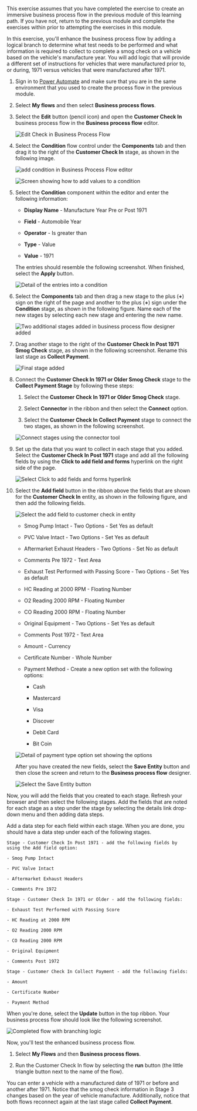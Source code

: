 This exercise assumes that you have completed the exercise to create an immersive 
business process flow in the previous module of this learning path. If
you have not, return to the previous module and complete the exercises within
prior to attempting the exercises in this module.

In this exercise, you'll enhance the business process flow by adding 
a logical branch to determine what test needs to be performed and
what information is required to collect to complete a smog check on a
vehicle based on the vehicle's manufacture year. You will add
logic that will provide a different set of instructions for vehicles
that were manufactured prior to, or during, 1971 versus vehicles that were manufactured after 1971. 

1. Sign in to [Power Automate](https://preview.flow.microsoft.com/?azure-portal=true) 
and make sure that you are in the same environment that you used to create the process flow in 
the previous module.

1. Select **My flows** and then select **Business process flows**.

1. Select the **Edit** button (pencil icon) and open the **Customer Check In** business process flow in the **Business process flow** editor.

	![Edit Check in Business Process Flow](../media/6-edit-customer-check.png)

1. Select the **Condition** flow control under the **Components** tab and then drag
it to the right of the **Customer Check In** stage, as shown in the following image.

	![add condition in Business Process Flow editor](../media/7-add-condition.png)

	![Screen showing how to add values to a condition](../media/8-adding-arguments-condition.png)

1. Select the **Condition** component within the editor and enter the following information:

	-   **Display Name** - Manufacture Year Pre or Post 1971
	
	-   **Field** - Automobile Year
	
	-   **Operator** - Is greater than
	
	-   **Type** - Value
	
	-   **Value** - 1971

	The entries should resemble the following screenshot. When finished, select
	the **Apply** button.
	
	![Detail of the entries into a condition](../media/9-detail-condition-entries.png)

1. Select the **Components** tab and then drag a new stage to the plus 
(**+**) sign on the right of the page and another to the plus (**+**) sign under the **Condition** stage, as shown in the following figure.
Name each of the new stages by selecting each new stage and entering the new name.

	![Two additional stages added in business process flow designer added](../media/10-two-additional-stages-added.png)

1. Drag another stage to the right of the **Customer Check In Post 1971 Smog Check** stage, as shown in the following screenshot. Rename this last stage as **Collect Payment**.

	![Final stage added](../media/11-add-final-stage.png)

1. Connect the **Customer Check In 1971 or Older Smog Check** stage to the **Collect Payment Stage** by following these steps:

	1. Select the **Customer Check In 1971 or Older Smog Check** stage.
	
	1. Select **Connector** in the ribbon and then select the **Connect** option.
	
	1. Select the **Customer Check In Collect Payment** stage to connect the two stages, as shown in the following screenshot.

	![Connect stages using the connector tool](../media/12-connect-stages.png)

1.  Set up the data that you want to collect in each stage that you added. Select the **Customer Check In Post 1971** stage and add all the following fields by using the **Click to add field and forms** hyperlink on the right side of the page.
	
	![Select Click to add fields and forms hyperlink](../media/13-add-fields-forms-hyperlink.png)
	
1.	Select the **Add field** button in the ribbon above the fields that are shown for
	the **Customer Check In** entity, as shown in the following figure, and then add the following
	fields.
	
	![Select the add field to customer check in entity](../media/14-add-field-customer-check-entity.png)
	
	- Smog Pump Intact - Two Options - Set Yes as default
		
	- PVC Valve Intact - Two Options - Set Yes as default
		
	- Aftermarket Exhaust Headers - Two Options - Set No as default
		
	- Comments Pre 1972 - Text Area
		
	- Exhaust Test Performed with Passing Score - Two Options - Set Yes as default
		
	- HC Reading at 2000 RPM - Floating Number
		
	- O2 Reading 2000 RPM - Floating Number
		
	- CO Reading 2000 RPM - Floating Number
		
	- Original Equipment - Two Options - Set Yes as default
		
	- Comments Post 1972 - Text Area
		
	- Amount - Currency
		
	- Certificate Number - Whole Number
		
	- Payment Method - Create a new option set with the following options:
	
		- Cash
			
		- Mastercard
			
		- Visa
			
		- Discover
			
		- Debit Card
			
		- Bit Coin
	
	![Detail of payment type option set showing the options](../media/15-payment-type-option-set.png)
	
	After you have created the new fields, select the **Save Entity** button and then
	close the screen and return to the **Business process flow** designer.
	
	![Select the Save Entity button](../media/16-save-entity.png)
	
Now, you will add the fields that you created to each stage. Refresh your 
browser and then select the following stages. Add the fields that are noted for each 
stage as a step under the stage by selecting the details link drop-down menu
and then adding data steps. 

Add a data step for each field within each stage. When you are done, you 
should have a data step under each of the following stages.

	Stage - Customer Check In Post 1971 - add the following fields by using the Add field option:	

	- Smog Pump Intact
			
	- PVC Valve Intact
			
	- Aftermarket Exhaust Headers
			
	- Comments Pre 1972

	Stage - Customer Check In 1971 or Older - add the following fields:

	- Exhaust Test Performed with Passing Score

	- HC Reading at 2000 RPM

	- O2 Reading 2000 RPM

	- CO Reading 2000 RPM

	- Original Equipment

	- Comments Post 1972

	Stage - Customer Check In Collect Payment - add the following fields:

	- Amount

	- Certificate Number

	- Payment Method

When you're done, select the **Update** button in the top ribbon.
Your business process flow should look like the following screenshot.
	
![Completed flow with branching logic](../media/17-completed-flow-branching-logic.png)

Now, you'll test the enhanced business process flow. 

1. Select **My Flows** and then **Business process flows**.

1. Run the Customer Check In flow by selecting the **run**
button (the little triangle button next to the name of the flow).

You can enter a vehicle with a manufactured date of 1971 or before 
and another after 1971. Notice that the smog check information in Stage 3
changes based on the year of vehicle manufacture. Additionally, notice that both flows 
reconnect again at the last stage called **Collect Payment**.
